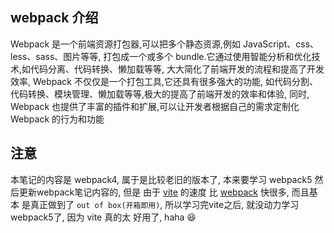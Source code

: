 ## webpack 介绍

Webpack 是一个前端资源打包器,可以把多个静态资源,例如 JavaScript、css、less、sass、图片等等,
打包成一个或多个 bundle.它通过使用智能分析和优化技术,如代码分离、代码转换、懒加载等等,
大大简化了前端开发的流程和提高了开发效率, Webpack 不仅仅是一个打包工具,它还具有很多强大的功能,
如代码分割、代码转换、模块管理、懒加载等等,极大的提高了前端开发的效率和体验, 同时,
Webpack 也提供了丰富的插件和扩展,可以让开发者根据自己的需求定制化 Webpack 的行为和功能

## 注意

本笔记的内容是 webpack4, 属于是比较老旧的版本了, 本来要学习 webpack5 然后更新webpack笔记内容的,
但是 由于 [vite](https://vite.dev) 的速度 比 [webpack](https://webpack.js.org/) 快很多, 而且基本
是真正做到了 `out of box(开箱即用)`, 所以学习完vite之后, 就没动力学习webpack5了, 因为 vite 真的太
好用了, haha 😆
